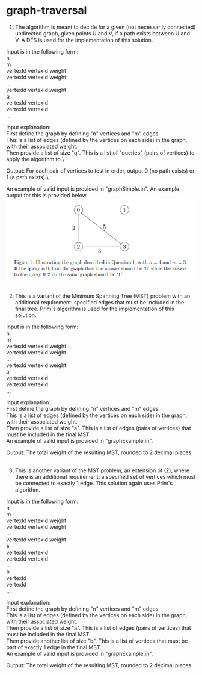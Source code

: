 # graph-traversal
1. The algorithm is meant to decide for a given (not necessarily connected) undirected graph, given points U and V, if a path exists between U and V. A DFS is used for the implementation of this solution.

Input is in the following form:\
n\
m\
vertexId vertexId weight\
vertexId vertexId weight\
...\
vertexId vertexId weight\
q\
vertexId vertexId\
vertexId vertexId\
...

Input explanation:\
First define the graph by defining "n" vertices and "m" edges.\
This is a list of edges (defined by the vertices on each side) in the graph, with their associated weight.\
Then provide a list of size "q". This is a list of "queries" (pairs of vertices) to apply the algorithm to.\

Output: For each pair of vertices to test in order, output 0 (no path exists) or 1 (a path exists).\

An example of valid input is provided in "graphSimple.in". An example output for this is provided below.\
![graph-traversal-1](graph-traversal-1/example.PNG)
<br>
<br>

2. This is a variant of the Minimum Spanning Tree (MST) problem with an additional requirement: specified edges that must be included in the final tree. Prim's algorithm is used for the implementation of this solution.

Input is in the following form:\
n\
m\
vertexId vertexId weight\
vertexId vertexId weight\
...\
vertexId vertexId weight\
a\
vertexId vertexId\
vertexId vertexId\
...

Input explanation:\
First define the graph by defining "n" vertices and "m" edges.\
This is a list of edges (defined by the vertices on each side) in the graph, with their associated weight.\
Then provide a list of size "a". This is a list of edges (pairs of vertices) that must be included in the final MST.\
An example of valid input is provided in "graphExample.in".

Output: The total weight of the resulting MST, rounded to 2 decimal places.
<br>
<br>

3. This is another variant of the MST problem, an extension of (2), where there is an additional requirement: a specified set of vertices which must be connected to exactly 1 edge. This solution again uses Prim's algorithm.

Input is in the following form:\
n\
m\
vertexId vertexId weight\
vertexId vertexId weight\
...\
vertexId vertexId weight\
a\
vertexId vertexId\
vertexId vertexId\
...\
b\
vertexId\
vertexId\
...

Input explanation:\
First define the graph by defining "n" vertices and "m" edges.\
This is a list of edges (defined by the vertices on each side) in the graph, with their associated weight.\
Then provide a list of size "a". This is a list of edges (pairs of vertices) that must be included in the final MST.\
Then provide another list of size "b". This is a list of vertices that must be part of exactly 1 edge in the final MST.\
An example of valid input is provided in "graphExample.in".

Output: The total weight of the resulting MST, rounded to 2 decimal places.
